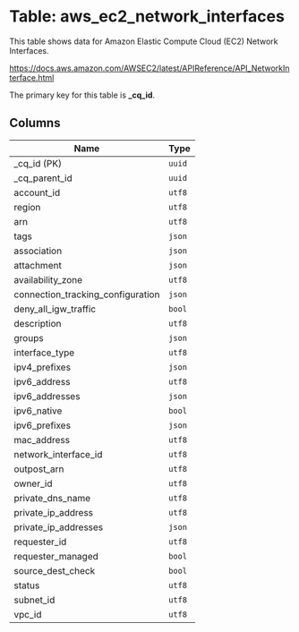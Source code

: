 # Table: aws_ec2_network_interfaces

This table shows data for Amazon Elastic Compute Cloud (EC2) Network Interfaces.

https://docs.aws.amazon.com/AWSEC2/latest/APIReference/API_NetworkInterface.html

The primary key for this table is **_cq_id**.

## Columns

| Name          | Type          |
| ------------- | ------------- |
|_cq_id (PK)|`uuid`|
|_cq_parent_id|`uuid`|
|account_id|`utf8`|
|region|`utf8`|
|arn|`utf8`|
|tags|`json`|
|association|`json`|
|attachment|`json`|
|availability_zone|`utf8`|
|connection_tracking_configuration|`json`|
|deny_all_igw_traffic|`bool`|
|description|`utf8`|
|groups|`json`|
|interface_type|`utf8`|
|ipv4_prefixes|`json`|
|ipv6_address|`utf8`|
|ipv6_addresses|`json`|
|ipv6_native|`bool`|
|ipv6_prefixes|`json`|
|mac_address|`utf8`|
|network_interface_id|`utf8`|
|outpost_arn|`utf8`|
|owner_id|`utf8`|
|private_dns_name|`utf8`|
|private_ip_address|`utf8`|
|private_ip_addresses|`json`|
|requester_id|`utf8`|
|requester_managed|`bool`|
|source_dest_check|`bool`|
|status|`utf8`|
|subnet_id|`utf8`|
|vpc_id|`utf8`|